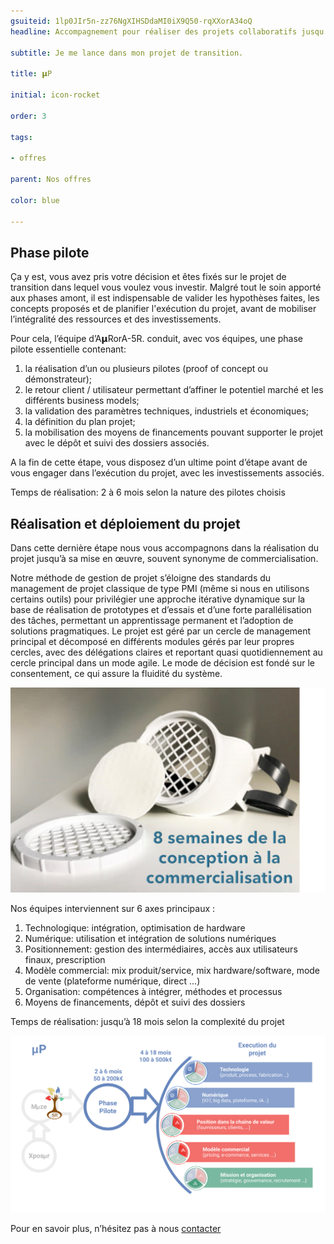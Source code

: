 ```yaml
---
gsuiteid: 1lp0JIr5n-zz76NgXIHSDdaMI0iX9Q50-rqXXorA34oQ
headline: Accompagnement pour réaliser des projets collaboratifs jusqu’à la mise sur le marché

subtitle: Je me lance dans mon projet de transition.

title: 𝝻P

initial: icon-rocket

order: 3

tags:

- offres

parent: Nos offres

color: blue

---
```


Phase pilote
------------

Ça y est, vous avez pris votre décision et êtes fixés sur le projet de transition dans lequel vous voulez vous investir. Malgré tout le soin apporté aux phases amont, il est indispensable de valider les hypothèses faites, les concepts proposés et de planifier l'exécution du projet, avant de mobiliser l’intégralité des ressources et des investissements.

Pour cela, l’équipe d’A𝝻RorA-5R. conduit, avec vos équipes, une phase pilote essentielle contenant:


1. la réalisation d’un ou plusieurs pilotes (proof of concept ou démonstrateur);
2. le retour client / utilisateur permettant d’affiner le potentiel marché et les différents business models;
3. la validation des paramètres techniques, industriels et économiques;
4. la définition du plan projet;
5. la mobilisation des moyens de financements pouvant supporter le projet avec le dépôt et suivi des dossiers associés.

A la fin de cette étape, vous disposez d’un ultime point d’étape avant de vous engager dans l’exécution du projet, avec les investissements associés.

Temps de réalisation: 2 à 6 mois selon la nature des pilotes choisis

Réalisation et déploiement du projet
------------------------------------

Dans cette dernière étape nous vous accompagnons dans la réalisation du projet jusqu’à sa mise en œuvre, souvent synonyme de commercialisation.

Notre méthode de gestion de projet s’éloigne des standards du management de projet classique de type PMI (même si nous en utilisons certains outils) pour privilégier une approche itérative dynamique sur la base de réalisation de prototypes et d’essais et d’une forte parallélisation des tâches, permettant un apprentissage permanent et l’adoption de solutions pragmatiques. Le projet est géré par un cercle de management principal et décomposé en différents modules gérés par leur propres cercles, avec des délégations claires et reportant quasi quotidiennement au cercle principal dans un mode agile. Le mode de décision est fondé sur le consentement, ce qui assure la fluidité du système.

![](images/image1.png)

Nos équipes interviennent sur 6 axes principaux :


1. Technologique: intégration, optimisation de hardware
2. Numérique: utilisation et intégration de solutions numériques
3. Positionnement: gestion des intermédiaires, accès aux utilisateurs finaux, prescription
4. Modèle commercial: mix produit/service, mix hardware/software, mode de vente (plateforme numérique, direct …)
5. Organisation: compétences à intégrer, méthodes et processus
6. Moyens de financements, dépôt et suivi des dossiers

Temps de réalisation: jusqu’à 18 mois selon la complexité du projet

![](images/image2.png)

Pour en savoir plus, n’hésitez pas à nous [contacter](https://aurora-5r.fr/pages/Contact)

 

